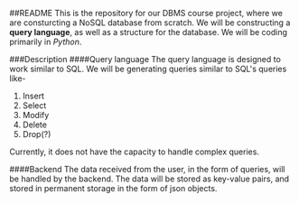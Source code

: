 ##README
This is the repository for our DBMS course project, where we are consturcting a NoSQL database from scratch. We will be constructing a **query language**, as well as a structure for the database. We will be coding primarily in *Python*.

###Description
####Query language
The query language is designed to work similar to SQL. We will be generating queries similar to SQL's queries like-
1. Insert
2. Select
3. Modify
4. Delete
5. Drop(?)

Currently, it does not have the capacity to handle complex queries.

####Backend
The data received from the user, in the form of queries, will be handled by the backend. The data will be stored as key-value pairs, and stored in permanent storage in the form of json objects.